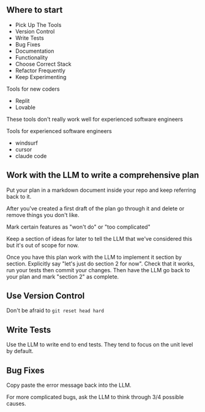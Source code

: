 ## Where to start

- Pick Up The Tools
- Version Control
- Write Tests
- Bug Fixes
- Documentation
- Functionality
- Choose Correct Stack
- Refactor Frequently
- Keep Experimenting

Tools for new coders

- Replit
- Lovable

These tools don't really work well for experienced software engineers

Tools for experienced software engineers

- windsurf
- cursor
- claude code

## Work with the LLM to write a comprehensive plan

Put your plan in a markdown document inside your repo and keep referring back to it.

After you've created a first draft of the plan go through it and delete or remove things you don't like.

Mark certain features as "won't do" or "too complicated"

Keep a section of ideas for later to tell the LLM that we've considered this but it's out of scope for now. 

Once you have this plan work with the LLM to implement it section by section. Explicitly say "let's just do section 2 for now".  Check that it works, run your tests then commit your changes.
Then have the LLM go back to your plan and mark "section 2" as complete.

## Use Version Control

Don't be afraid to `git reset head hard`

## Write Tests

Use the LLM to write end to end tests. They tend to focus on the unit level by default.

## Bug Fixes

Copy paste the error message back into the LLM.

For more complicated bugs, ask the LLM to think through 3/4 possible causes.